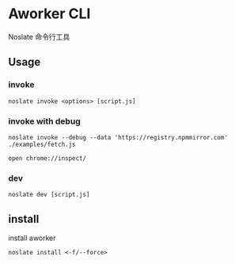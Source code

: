 # Aworker CLI
Noslate 命令行工具
## Usage
### invoke

`noslate invoke <options> [script.js]`

### invoke with debug

`noslate invoke --debug --data 'https://registry.npmmirror.com' ./examples/fetch.js`

`open chrome://inspect/`

### dev

`noslate dev [script.js]`

## install

install aworker

`noslate install <-f/--force>`
